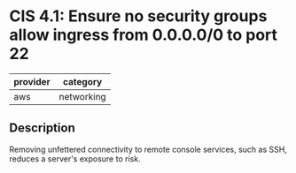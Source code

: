 # CIS 4.1: Ensure no security groups allow ingress from 0.0.0.0/0 to port 22

provider | category
--- | ---
aws | networking

## Description
Removing unfettered connectivity to remote console services, such as SSH, reduces a server's exposure to risk.
